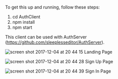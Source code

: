To get this up and running, follow these steps:

1) cd AuthClient
2) npm install
3) npm start

This client can be used with AuthServer (https://github.com/sleeplesseditor/AuthServer).



![screen shot 2017-12-04 at 20 44 15](https://user-images.githubusercontent.com/25869284/33575329-240aa8c8-d934-11e7-9afa-0f537a2001ff.png)
Landing Page



![screen shot 2017-12-04 at 20 44 28](https://user-images.githubusercontent.com/25869284/33575351-36ad6902-d934-11e7-8d28-0508315c21a1.png)
Sign Up Page



![screen shot 2017-12-04 at 20 44 39](https://user-images.githubusercontent.com/25869284/33575366-42f13252-d934-11e7-9368-31f57814514e.png)
Sign In Page